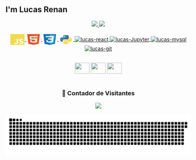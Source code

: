 ## I'm Lucas Renan

 <div align=center>
  <a href="https://github.com/B-Lucas365">
  <img height="160em" src="https://github-readme-stats.vercel.app/api?username=B-Lucas365&show_icons=true&theme=omni&include_all_commits=true&count_private=true"/>
  <img height="160em" src="https://github-readme-stats.vercel.app/api/top-langs/?username=B-Lucas365&layout=compact&langs_count=16&theme=omni"/>
<div>
<div style="display: inline_block"><br>
  <img align="center" alt="lucas-Js" height="30" width="40" src="https://raw.githubusercontent.com/devicons/devicon/master/icons/javascript/javascript-plain.svg">
  <img align="center" alt="lucas-HTML" height="30" width="40" src="https://raw.githubusercontent.com/devicons/devicon/master/icons/html5/html5-original.svg">
  <img align="center" alt="lucas-CSS" height="30" width="40" src="https://raw.githubusercontent.com/devicons/devicon/master/icons/css3/css3-original.svg">
  <img align="center" alt="lucas-Python" height="30" width="40" src="https://raw.githubusercontent.com/devicons/devicon/master/icons/python/python-original.svg">
 <img align="center" alt="lucas-react" height="30" width="40" src="https://upload.wikimedia.org/wikipedia/commons/thumb/a/a7/React-icon.svg/1024px-React-icon.svg.png">
 <img align="center" alt="lucas-Jupyter" height="30" width="40" src="https://jupyter.org/assets/main-logo.svg">
 <img align="center" alt="lucas-mysql" height="30" width="30" src="https://labs.mysql.com/common/logos/mysql-logo.svg?v2">
 <img align="center" alt="lucas-git" height="30" width="30" src="https://www.vectorlogo.zone/logos/git-scm/git-scm-icon.svg">
 
</div>
</div>


 ##

 <div align=center> 
  <a href="https://www.instagram.com/1lucas_r/" target="_blank"><img height="30" width="40" src="https://cdn3.iconfinder.com/data/icons/2018-social-media-logotypes/1000/2018_social_media_popular_app_logo_instagram-256.png" target="_blank"></a>
  <a href = "mailto: lucasrenan365@outlook.com"><img height="30" width="40" src="https://cdn3.iconfinder.com/data/icons/capsocial-round/500/Outlook-256.png" target="_blank"></a>
  <a href="https://www.linkedin.com/in/lucas-renan3/" target="_blank"><img height="30" width="40" src="https://cdn1.iconfinder.com/data/icons/logotypes/32/circle-linkedin-256.png" target="_blank"></a>
</div>
 
 <br>
 
 <div align=center>
  <h3><b>📍 Contador de Visitantes</b></h3>
</div>
    
<!-- retro visitor counter -->  
<p align="center" >   
  <img src="https://profile-counter.glitch.me/B-Lucas365/count.svg" />  
</p>

![github contribution grid snake animation](https://raw.githubusercontent.com/B-Lucas365/B-Lucas365/output/github-contribution-grid-snake.svg)
<!--




